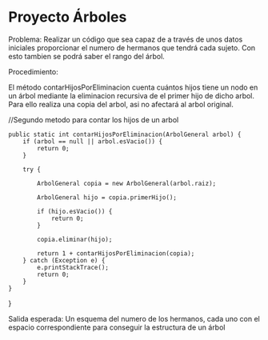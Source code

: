 # Proyecto Árboles 
Problema: Realizar un código que sea capaz de a través de unos datos iniciales proporcionar el numero de hermanos que tendrá cada sujeto. Con esto tambien se podrá saber el rango del árbol.

Procedimiento: 

El método contarHijosPorEliminacion cuenta cuántos hijos tiene un nodo en un árbol mediante la eliminacion recursiva de el primer hijo de dicho arbol. Para ello realiza una copia del arbol, asi no afectará al arbol original.

//Segundo metodo para contar los hijos de un arbol
    
    public static int contarHijosPorEliminacion(ArbolGeneral arbol) {
        if (arbol == null || arbol.esVacio()) {
            return 0;
        }

        try {
           
            ArbolGeneral copia = new ArbolGeneral(arbol.raiz);
       
            ArbolGeneral hijo = copia.primerHijo();
            
            if (hijo.esVacio()) {
                return 0;
            }

            copia.eliminar(hijo);

            return 1 + contarHijosPorEliminacion(copia);
        } catch (Exception e) {
            e.printStackTrace();
            return 0;
        }
    }

}


Salida esperada: Un esquema del numero de los hermanos, cada uno con el espacio correspondiente para conseguir la estructura de un árbol
